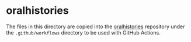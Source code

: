 # oralhistories

The files in this directory are copied into the [oralhistories](https://github.com/caltechlibrary/oralhistories) repository under the `.github/workflows` directory to be used with GitHub Actions.
